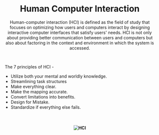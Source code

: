 <br>

<h1 align="center"> Human Computer Interaction </h1>

<p align="center">  
Human-computer interaction (HCI) is defined as the field of study that focuses on optimizing how users and computers interact by designing interactive computer interfaces that satisfy users' needs. HCI is not only about providing better communication between users and computers but also about factoring in the context and environment in which the system is accessed.
</p> <br>

&nbsp;The 7 principles of HCI -

- Utilize both your mental and worldly knowledge. 
- Streamlining task structures 
- Make everything clear. 
- Make the mapping accurate. 
- Convert limitations into benefits. 
- Design for Mistake. 
- Standardize if everything else fails.

<br>

<h4 align="center">

![HCI](https://user-images.githubusercontent.com/107812047/235113462-6867e3f7-2b8e-456c-9b22-bb737483503f.png?height="260"&width="480") 

</h4>

